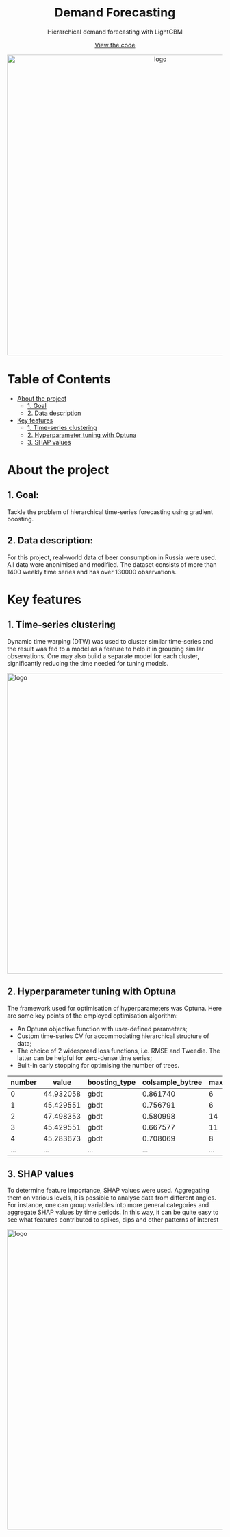 <div align="center">
  <h1>Demand Forecasting</h1>
  
  <p>
    Hierarchical demand forecasting with LightGBM
  </p>
  
  [View the code](Forecasting.ipynb)
  
  <img src="assets/Intro.png" alt="logo" width="700" height="auto"/>
</div>


# Table of Contents

- [About the project](#s1)
  * [1. Goal](#s1.1)
  * [2. Data description](#s1.2)
- [Key features](#s2)
  * [1. Time-series clustering](#s2.1)
  * [2. Hyperparameter tuning with Optuna](#s2.2)
  * [3. SHAP values](#s2.3)


# <a name="s1"/> About the project

## <a name="s1.1"/> 1. Goal: 
Tackle the problem of hierarchical time-series forecasting using gradient boosting.

## <a name="s1.2"/> 2. Data description: 
For this project, real-world data of beer consumption in Russia were used. All data were anonimised and modified. The dataset consists of more than 1400 weekly time series and has over 130000 observations.


# <a name="s2"/> Key features

## <a name="s2.1"/> 1. Time-series clustering
Dynamic time warping (DTW) was used to cluster similar time-series and the result was fed to a model as a feature to help it in grouping similar observations. One may also build a separate model for each cluster, significantly reducing the time needed for tuning models.

<img src="assets/Clustering.png" alt="logo" width="700" height="auto"/>

## <a name="s2.2"/> 2. Hyperparameter tuning with Optuna
The framework used for optimisation of hyperparameters was Optuna. Here are some key points of the employed optimisation algorithm:

* An Optuna objective function with user-defined parameters;
* Custom time-series CV for accommodating hierarchical structure of data;
* The choice of 2 widespread loss functions, i.e. RMSE and Tweedie. The latter can be helpful for zero-dense time series;
* Built-in early stopping for optimising the number of trees.

| number  | value | boosting_type | colsample_bytree | max_depth | metric | min_child_samples | num_leaves | subsample | learning_rate | n_estimators |
| ---- | ---------- | ---- | -------- | ---- | ---- | --- | --- | -------- | ---- | --- |
| 0    | 44.932058  | gbdt | 0.861740 | 6    | rmse | 74  | 292 | 0.615835 | 0.01 | 279 |
| 1    | 45.429551  | gbdt | 0.756791 | 6    | rmse | 66  | 117 | 0.928939 | 0.01 | 273 |
| 2    | 47.498353  | gbdt | 0.580998 | 14   | rmse | 5   | 71  | 0.765706 | 0.01 | 264 |
| 3    | 45.429551  | gbdt | 0.667577 | 11   | rmse | 52  | 395 | 0.989170 | 0.01 | 271 |
| 4    | 45.283673  | gbdt | 0.708069 | 8    | rmse | 39  | 111 | 0.605687 | 0.01 | 273 |
| ...  | ...        | ...  | ...      | ...  | ...  | ... | ... | ...      | ...  | ... |

## <a name="s2.3"/> 3. SHAP values

To determine feature importance, SHAP values were used. Aggregating them on various levels, it is possible to analyse data from different angles. For instance, one can group variables into more general categories and aggregate SHAP values by time periods. In this way, it can be quite easy to see what features contributed to spikes, dips and other patterns of interest

<img src="assets/SHAP.png" alt="logo" width="700" height="auto"/>
